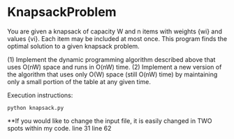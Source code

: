 # KnapsackProblem
You are given a knapsack of capacity W and n items with weights {wi} and values {vi}. Each item may be included at most once. This program finds the optimal solution to a given knapsack problem.

(1) Implement the dynamic programming algorithm described above that uses O(nW) space and runs in O(nW) time.
(2) Implement a new version of the algorithm that uses only O(W) space (still O(nW) time) by maintaining only a small portion of the table at any given time. 


Execution instructions:

	python knapsack.py


**If you would like to change the input file, it is easily changed in TWO spots within my code. 
	line 31
	line 62
